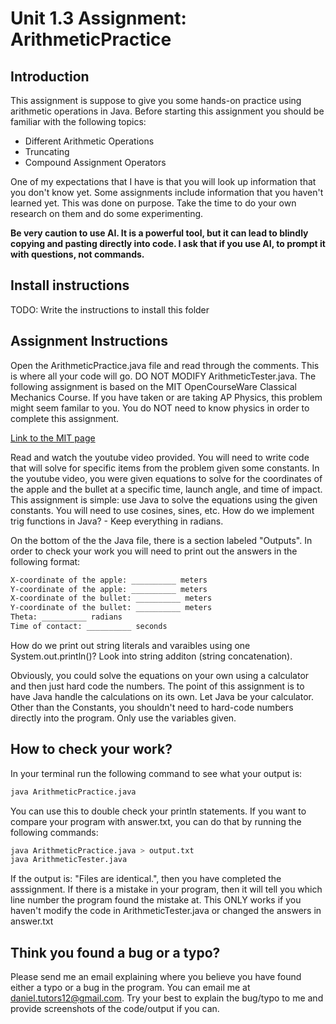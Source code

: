 # Unit 1.3 Assignment: ArithmeticPractice

## Introduction

This assignment is suppose to give you some hands-on practice using arithmetic operations in Java. Before starting this assignment you should be familiar with the following topics:
- Different Arithmetic Operations
- Truncating
- Compound Assignment Operators

One of my expectations that I have is that you will look up information that you don't know yet. Some assignments include information that you haven't learned yet. This was done on purpose. Take the time to do your own research on them and do some experimenting.

**Be very caution to use AI. It is a powerful tool, but it can lead to blindly copying and pasting directly into code. I ask that if you use AI, to prompt it with questions, not commands.**

## Install instructions

TODO: Write the instructions to install this folder

## Assignment Instructions

Open the ArithmeticPractice.java file and read through the comments. This is where all your code will go. DO NOT MODIFY ArithmeticTester.java. The following assignment is based on the MIT OpenCourseWare Classical Mechanics Course. If you have taken or are taking AP Physics, this problem might seem familar to you. You do NOT need to know physics in order to complete this assignment.

[Link to the MIT page](https://ocw.mit.edu/courses/8-01sc-classical-mechanics-fall-2016/pages/week-1-kinematics/ps-1-2-shooting-the-apple/)

Read and watch the youtube video provided. You will need to write code that will solve for specific items from the problem given some constants. In the youtube video, you were given equations to solve for the coordinates of the apple and the bullet at a specific time, launch angle, and time of impact. This assignment is simple: use Java to solve the equations using the given constants. You will need to use cosines, sines, etc. How do we implement trig functions in Java? - Keep everything in radians.

On the bottom of the the Java file, there is a section labeled "Outputs". In order to check your work you will need to print out the answers in the following format:

```bash
X-coordinate of the apple: __________ meters
Y-coordinate of the apple: __________ meters
X-coordinate of the bullet: __________ meters
Y-coordinate of the bullet: __________ meters
Theta: __________ radians
Time of contact: __________ seconds
```

How do we print out string literals and varaibles using one System.out.println()? Look into string additon (string concatenation).

Obviously, you could solve the equations on your own using a calculator and then just hard code the numbers. The point of this assignment is to have Java handle the calculations on its own. Let Java be your calculator. Other than the Constants, you shouldn't need to hard-code numbers directly into the program. Only use the variables given.

## How to check your work?

In your terminal run the following command to see what your output is:

```bash
java ArithmeticPractice.java
```

You can use this to double check your println statements. If you want to compare your program with answer.txt, you can do that by running the following commands:

```bash
java ArithmeticPractice.java > output.txt
java ArithmeticTester.java
```

If the output is: "Files are identical.", then you have completed the asssignment. If there is a mistake in your program, then it will tell you which line number the program found the mistake at.
This ONLY works if you haven't modify the code in ArithmeticTester.java or changed the answers in answer.txt

## Think you found a bug or a typo?

Please send me an email explaining where you believe you have found either a typo or a bug in the program. You can email me at daniel.tutors12@gmail.com. Try your best to explain the bug/typo to me and provide screenshots of the code/output if you can.
